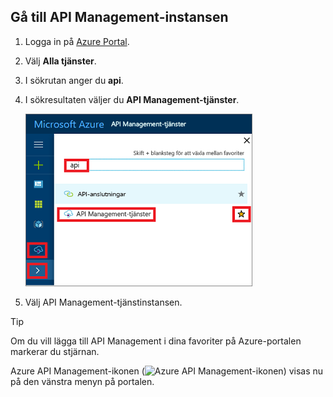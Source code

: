 ## <a name="go-to-your-api-management-instance"></a>Gå till API Management-instansen

1. Logga in på [Azure Portal](https://portal.azure.com). 
2. Välj **Alla tjänster**.  
3. I sökrutan anger du **api**.
4. I sökresultaten väljer du **API Management-tjänster**.

    ![Välj API Management-tjänster i sökresultaten](./media/api-management-navigate-to-instance/navigate-to-api-management-services.png)

5. Välj API Management-tjänstinstansen.

> [!TIP]
> Om du vill lägga till API Management i dina favoriter på Azure-portalen markerar du stjärnan.
>
> Azure API Management-ikonen (![Azure API Management-ikonen](./media/api-management-navigate-to-instance/apim-icon.png)) visas nu på den vänstra menyn på portalen.
 


